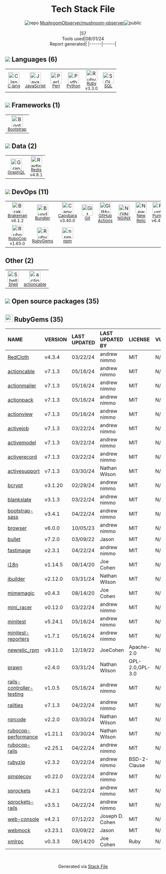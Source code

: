 <!--
&lt;--- Readme.md Snippet without images Start ---&gt;
## Tech Stack
MushroomObserver/mushroom-observer is built on the following main stack:

- [C lang](http://en.wikipedia.org/wiki/C_(programming_language)) – Languages
- [JavaScript](https://developer.mozilla.org/en-US/docs/Web/JavaScript) – Languages
- [Perl](http://www.perl.org/) – Languages
- [Python](https://www.python.org) – Languages
- [Ruby](https://www.ruby-lang.org) – Languages
- [SQL](https://en.wikipedia.org/wiki/SQL) – Languages
- [Bootstrap](http://getbootstrap.com/) – Front-End Frameworks
- [GraphQL](http://graphql.org/) – Query Languages
- [Redis](http://redis.io/) – In-Memory Databases
- [Brakeman](http://brakemanscanner.org/) – Code Review
- [Bundler](http://bundler.io) – Front End Package Manager
- [Capybara](http://jnicklas.github.io/capybara/) – Testing Frameworks
- [GitHub Actions](https://github.com/features/actions) – Continuous Integration
- [NGINX](http://nginx.org) – Web Servers
- [New Relic](http://newrelic.com) – Performance Monitoring
- [Puma](http://puma.io/) – Web Servers
- [RuboCop](http://batsov.com/rubocop/) – Code Review
- [Shell](https://en.wikipedia.org/wiki/Shell_script) – Shells

Full tech stack [here](/techstack.md)

&lt;--- Readme.md Snippet without images End ---&gt;

&lt;--- Readme.md Snippet with images Start ---&gt;
## Tech Stack
MushroomObserver/mushroom-observer is built on the following main stack:

- <img width='25' height='25' src='https://img.stackshare.io/no-img-open-source.png' alt='C lang'/> [C lang](http://en.wikipedia.org/wiki/C_(programming_language)) – Languages
- <img width='25' height='25' src='https://img.stackshare.io/service/1209/javascript.jpeg' alt='JavaScript'/> [JavaScript](https://developer.mozilla.org/en-US/docs/Web/JavaScript) – Languages
- <img width='25' height='25' src='https://img.stackshare.io/service/1048/perl.png' alt='Perl'/> [Perl](http://www.perl.org/) – Languages
- <img width='25' height='25' src='https://img.stackshare.io/service/993/pUBY5pVj.png' alt='Python'/> [Python](https://www.python.org) – Languages
- <img width='25' height='25' src='https://img.stackshare.io/service/989/ruby.png' alt='Ruby'/> [Ruby](https://www.ruby-lang.org) – Languages
- <img width='25' height='25' src='https://img.stackshare.io/service/2271/default_068d33483bba6b81ee13fbd4dc7aab9780896a54.png' alt='SQL'/> [SQL](https://en.wikipedia.org/wiki/SQL) – Languages
- <img width='25' height='25' src='https://img.stackshare.io/service/1101/C9QJ7V3X.png' alt='Bootstrap'/> [Bootstrap](http://getbootstrap.com/) – Front-End Frameworks
- <img width='25' height='25' src='https://img.stackshare.io/service/3820/12972006.png' alt='GraphQL'/> [GraphQL](http://graphql.org/) – Query Languages
- <img width='25' height='25' src='https://img.stackshare.io/service/1031/default_cbce472cd134adc6688572f999e9122b9657d4ba.png' alt='Redis'/> [Redis](http://redis.io/) – In-Memory Databases
- <img width='25' height='25' src='https://img.stackshare.io/service/6577/7b894961369b7c73e2a32f11f845e049_400x400.png' alt='Brakeman'/> [Brakeman](http://brakemanscanner.org/) – Code Review
- <img width='25' height='25' src='https://img.stackshare.io/service/2988/4e77LXIo_400x400.png' alt='Bundler'/> [Bundler](http://bundler.io) – Front End Package Manager
- <img width='25' height='25' src='https://img.stackshare.io/service/2595/capybara.png' alt='Capybara'/> [Capybara](http://jnicklas.github.io/capybara/) – Testing Frameworks
- <img width='25' height='25' src='https://img.stackshare.io/service/11563/actions.png' alt='GitHub Actions'/> [GitHub Actions](https://github.com/features/actions) – Continuous Integration
- <img width='25' height='25' src='https://img.stackshare.io/service/1052/YMxUfyWf.png' alt='NGINX'/> [NGINX](http://nginx.org) – Web Servers
- <img width='25' height='25' src='https://img.stackshare.io/service/103/default_193410db3a7e419c7b436961bf41d733c7346b59.png' alt='New Relic'/> [New Relic](http://newrelic.com) – Performance Monitoring
- <img width='25' height='25' src='https://img.stackshare.io/service/1055/favicon.png' alt='Puma'/> [Puma](http://puma.io/) – Web Servers
- <img width='25' height='25' src='https://img.stackshare.io/service/2643/rubocop.png' alt='RuboCop'/> [RuboCop](http://batsov.com/rubocop/) – Code Review
- <img width='25' height='25' src='https://img.stackshare.io/service/4631/default_c2062d40130562bdc836c13dbca02d318205a962.png' alt='Shell'/> [Shell](https://en.wikipedia.org/wiki/Shell_script) – Shells

Full tech stack [here](/techstack.md)

&lt;--- Readme.md Snippet with images End ---&gt;
-->
<div align="center">

# Tech Stack File
![](https://img.stackshare.io/repo.svg "repo") [MushroomObserver/mushroom-observer](https://github.com/MushroomObserver/mushroom-observer)![](https://img.stackshare.io/public_badge.svg "public")
<br/><br/>
|57<br/>Tools used|08/01/24 <br/>Report generated|
|------|------|
</div>

## <img src='https://img.stackshare.io/languages.svg'/> Languages (6)
<table><tr>
  <td align='center'>
  <img width='36' height='36' src='https://img.stackshare.io/no-img-open-source.png' alt='C lang'>
  <br>
  <sub><a href="http://en.wikipedia.org/wiki/C_(programming_language)">C lang</a></sub>
  <br>
  <sub></sub>
</td>

<td align='center'>
  <img width='36' height='36' src='https://img.stackshare.io/service/1209/javascript.jpeg' alt='JavaScript'>
  <br>
  <sub><a href="https://developer.mozilla.org/en-US/docs/Web/JavaScript">JavaScript</a></sub>
  <br>
  <sub></sub>
</td>

<td align='center'>
  <img width='36' height='36' src='https://img.stackshare.io/service/1048/perl.png' alt='Perl'>
  <br>
  <sub><a href="http://www.perl.org/">Perl</a></sub>
  <br>
  <sub></sub>
</td>

<td align='center'>
  <img width='36' height='36' src='https://img.stackshare.io/service/993/pUBY5pVj.png' alt='Python'>
  <br>
  <sub><a href="https://www.python.org">Python</a></sub>
  <br>
  <sub></sub>
</td>

<td align='center'>
  <img width='36' height='36' src='https://img.stackshare.io/service/989/ruby.png' alt='Ruby'>
  <br>
  <sub><a href="https://www.ruby-lang.org">Ruby</a></sub>
  <br>
  <sub>v3.3.0</sub>
</td>

<td align='center'>
  <img width='36' height='36' src='https://img.stackshare.io/service/2271/default_068d33483bba6b81ee13fbd4dc7aab9780896a54.png' alt='SQL'>
  <br>
  <sub><a href="https://en.wikipedia.org/wiki/SQL">SQL</a></sub>
  <br>
  <sub></sub>
</td>

</tr>
</table>

## <img src='https://img.stackshare.io/frameworks.svg'/> Frameworks (1)
<table><tr>
  <td align='center'>
  <img width='36' height='36' src='https://img.stackshare.io/service/1101/C9QJ7V3X.png' alt='Bootstrap'>
  <br>
  <sub><a href="http://getbootstrap.com/">Bootstrap</a></sub>
  <br>
  <sub></sub>
</td>

</tr>
</table>

## <img src='https://img.stackshare.io/databases.svg'/> Data (2)
<table><tr>
  <td align='center'>
  <img width='36' height='36' src='https://img.stackshare.io/service/3820/12972006.png' alt='GraphQL'>
  <br>
  <sub><a href="http://graphql.org/">GraphQL</a></sub>
  <br>
  <sub></sub>
</td>

<td align='center'>
  <img width='36' height='36' src='https://img.stackshare.io/service/1031/default_cbce472cd134adc6688572f999e9122b9657d4ba.png' alt='Redis'>
  <br>
  <sub><a href="http://redis.io/">Redis</a></sub>
  <br>
  <sub>v4.8.1</sub>
</td>

</tr>
</table>

## <img src='https://img.stackshare.io/devops.svg'/> DevOps (11)
<table><tr>
  <td align='center'>
  <img width='36' height='36' src='https://img.stackshare.io/service/6577/7b894961369b7c73e2a32f11f845e049_400x400.png' alt='Brakeman'>
  <br>
  <sub><a href="http://brakemanscanner.org/">Brakeman</a></sub>
  <br>
  <sub>v6.1.2</sub>
</td>

<td align='center'>
  <img width='36' height='36' src='https://img.stackshare.io/service/2988/4e77LXIo_400x400.png' alt='Bundler'>
  <br>
  <sub><a href="http://bundler.io">Bundler</a></sub>
  <br>
  <sub></sub>
</td>

<td align='center'>
  <img width='36' height='36' src='https://img.stackshare.io/service/2595/capybara.png' alt='Capybara'>
  <br>
  <sub><a href="http://jnicklas.github.io/capybara/">Capybara</a></sub>
  <br>
  <sub>v3.40.0</sub>
</td>

<td align='center'>
  <img width='36' height='36' src='https://img.stackshare.io/service/1046/git.png' alt='Git'>
  <br>
  <sub><a href="http://git-scm.com/">Git</a></sub>
  <br>
  <sub></sub>
</td>

<td align='center'>
  <img width='36' height='36' src='https://img.stackshare.io/service/11563/actions.png' alt='GitHub Actions'>
  <br>
  <sub><a href="https://github.com/features/actions">GitHub Actions</a></sub>
  <br>
  <sub></sub>
</td>

<td align='center'>
  <img width='36' height='36' src='https://img.stackshare.io/service/1052/YMxUfyWf.png' alt='NGINX'>
  <br>
  <sub><a href="http://nginx.org">NGINX</a></sub>
  <br>
  <sub></sub>
</td>

<td align='center'>
  <img width='36' height='36' src='https://img.stackshare.io/service/103/default_193410db3a7e419c7b436961bf41d733c7346b59.png' alt='New Relic'>
  <br>
  <sub><a href="http://newrelic.com">New Relic</a></sub>
  <br>
  <sub></sub>
</td>

<td align='center'>
  <img width='36' height='36' src='https://img.stackshare.io/service/1055/favicon.png' alt='Puma'>
  <br>
  <sub><a href="http://puma.io/">Puma</a></sub>
  <br>
  <sub>v6.4.2</sub>
</td>

</tr>
<tr>
  <td align='center'>
  <img width='36' height='36' src='https://img.stackshare.io/service/2643/rubocop.png' alt='RuboCop'>
  <br>
  <sub><a href="http://batsov.com/rubocop/">RuboCop</a></sub>
  <br>
  <sub>v1.65.0</sub>
</td>

<td align='center'>
  <img width='36' height='36' src='https://img.stackshare.io/service/12795/5jL6-BA5_400x400.jpeg' alt='RubyGems'>
  <br>
  <sub><a href="https://rubygems.org/">RubyGems</a></sub>
  <br>
  <sub></sub>
</td>

<td align='center'>
  <img width='36' height='36' src='https://img.stackshare.io/service/1120/lejvzrnlpb308aftn31u.png' alt='npm'>
  <br>
  <sub><a href="https://www.npmjs.com/">npm</a></sub>
  <br>
  <sub></sub>
</td>

</tr>
</table>

## Other (2)
<table><tr>
  <td align='center'>
  <img width='36' height='36' src='https://img.stackshare.io/service/4631/default_c2062d40130562bdc836c13dbca02d318205a962.png' alt='Shell'>
  <br>
  <sub><a href="https://en.wikipedia.org/wiki/Shell_script">Shell</a></sub>
  <br>
  <sub></sub>
</td>

<td align='center'>
  <img width='36' height='36' src='https://img.stackshare.io/service/8738/no-img-open-source.png' alt='actioncable'>
  <br>
  <sub><a href="https://github.com/rails/rails/tree/master/actioncable">actioncable</a></sub>
  <br>
  <sub></sub>
</td>

</tr>
</table>


## <img src='https://img.stackshare.io/group.svg' /> Open source packages (35)</h2>

## <img width='24' height='24' src='https://img.stackshare.io/service/12795/5jL6-BA5_400x400.jpeg'/> RubyGems (35)

|NAME|VERSION|LAST UPDATED|LAST UPDATED BY|LICENSE|VULNERABILITIES|
|:------|:------|:------|:------|:------|:------|
|[RedCloth](https://rubygems.org/RedCloth)|v4.3.4|03/22/24|andrew nimmo |MIT|N/A|
|[actioncable](https://rubygems.org/actioncable)|v7.1.3|05/16/24|andrew nimmo |MIT|N/A|
|[actionmailer](https://rubygems.org/actionmailer)|v7.1.3|05/16/24|andrew nimmo |MIT|N/A|
|[actionpack](https://rubygems.org/actionpack)|v7.1.3|05/16/24|andrew nimmo |MIT|N/A|
|[actionview](https://rubygems.org/actionview)|v7.1.3|05/16/24|andrew nimmo |MIT|N/A|
|[activejob](https://rubygems.org/activejob)|v7.1.3|03/22/24|andrew nimmo |MIT|N/A|
|[activemodel](https://rubygems.org/activemodel)|v7.1.3|03/22/24|andrew nimmo |MIT|N/A|
|[activerecord](https://rubygems.org/activerecord)|v7.1.3|03/22/24|andrew nimmo |MIT|N/A|
|[activesupport](https://rubygems.org/activesupport)|v7.1.3|03/30/24|Nathan Wilson |MIT|N/A|
|[bcrypt](https://rubygems.org/bcrypt)|v3.1.20|02/29/24|andrew nimmo |MIT|N/A|
|[blankslate](https://rubygems.org/blankslate)|v3.1.3|03/22/24|andrew nimmo |MIT|N/A|
|[bootstrap-sass](https://rubygems.org/bootstrap-sass)|v3.4.1|04/22/24|andrew nimmo |MIT|N/A|
|[browser](https://rubygems.org/browser)|v6.0.0|10/05/23|andrew nimmo |MIT|N/A|
|[bullet](https://rubygems.org/bullet)|v7.2.0|03/09/22|Jason |MIT|N/A|
|[fastimage](https://rubygems.org/fastimage)|v2.3.1|04/22/24|andrew nimmo |MIT|N/A|
|[i18n](https://rubygems.org/i18n)|v1.14.5|08/14/20|Joe Cohen |MIT|N/A|
|[jbuilder](https://rubygems.org/jbuilder)|v2.12.0|03/31/24|Nathan Wilson |MIT|N/A|
|[mimemagic](https://rubygems.org/mimemagic)|v0.4.3|08/14/20|Joe Cohen |MIT|N/A|
|[mini_racer](https://rubygems.org/mini_racer)|v0.12.0|03/22/24|andrew nimmo |MIT|N/A|
|[minitest](https://rubygems.org/minitest)|v5.24.1|05/16/24|andrew nimmo |MIT|N/A|
|[minitest-reporters](https://rubygems.org/minitest-reporters)|v1.7.1|05/16/24|andrew nimmo |MIT|N/A|
|[newrelic_rpm](https://rubygems.org/newrelic_rpm)|v9.11.0|12/19/22|JoeCohen |Apache-2.0|N/A|
|[prawn](https://rubygems.org/prawn)|v2.4.0|03/31/24|Nathan Wilson |GPL-2.0,GPL-3.0|N/A|
|[rails-controller-testing](https://rubygems.org/rails-controller-testing)|v1.0.5|05/16/24|andrew nimmo |MIT|N/A|
|[railties](https://rubygems.org/railties)|v7.1.3|04/22/24|andrew nimmo |MIT|N/A|
|[rqrcode](https://rubygems.org/rqrcode)|v2.2.0|03/30/24|Nathan Wilson |MIT|N/A|
|[rubocop-performance](https://rubygems.org/rubocop-performance)|v1.21.1|03/30/24|Nathan Wilson |MIT|N/A|
|[rubocop-rails](https://rubygems.org/rubocop-rails)|v2.25.1|04/22/24|andrew nimmo |MIT|N/A|
|[rubyzip](https://rubygems.org/rubyzip)|v2.3.2|03/22/24|andrew nimmo |BSD-2-Clause|N/A|
|[simplecov](https://rubygems.org/simplecov)|v0.22.0|03/22/24|andrew nimmo |MIT|N/A|
|[sprockets](https://rubygems.org/sprockets)|v4.2.1|04/22/24|andrew nimmo |MIT|N/A|
|[sprockets-rails](https://rubygems.org/sprockets-rails)|v3.5.1|04/22/24|andrew nimmo |MIT|N/A|
|[web-console](https://rubygems.org/web-console)|v4.2.1|07/12/22|Joseph D. Cohen |MIT|N/A|
|[webmock](https://rubygems.org/webmock)|v3.23.1|03/09/22|Jason |MIT|N/A|
|[xmlrpc](https://rubygems.org/xmlrpc)|v0.3.3|08/14/20|Joe Cohen |Ruby|N/A|

<br/>
<div align='center'>

Generated via [Stack File](https://github.com/marketplace/stack-file)
